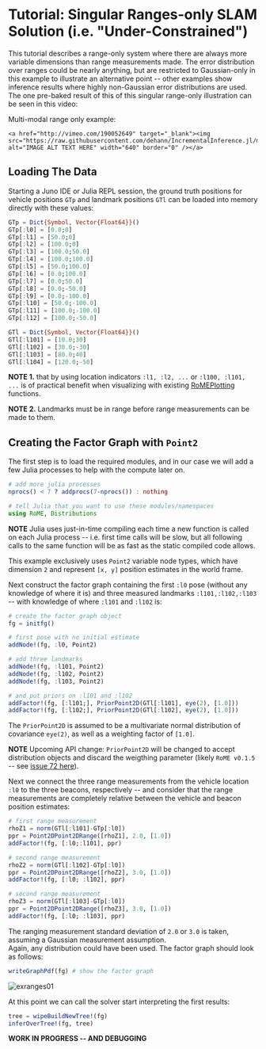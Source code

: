 # Tutorial: Singular Ranges-only SLAM Solution (i.e. "Under-Constrained")

This tutorial describes a range-only system where there are always more variable dimensions than range measurements made.
The error distribution over ranges could be nearly anything, but are restricted to Gaussian-only in this example to illustrate an alternative point -- other examples show inference results where highly non-Gaussian error distributions are used.
The one pre-baked result of this of this singular range-only illustration can be seen in this video:

Multi-modal range only example:   
```@raw html
<a href="http://vimeo.com/190052649" target="_blank"><img src="https://raw.githubusercontent.com/dehann/IncrementalInference.jl/master/doc/images/mmisamvid01.gif" alt="IMAGE ALT TEXT HERE" width="640" border="0" /></a>
```

## Loading The Data

Starting a Juno IDE or Julia REPL session, the ground truth positions for vehicle positions `GTp` and landmark positions `GTl` can be loaded into memory directly with these values:
```julia
GTp = Dict{Symbol, Vector{Float64}}()
GTp[:l0] = [0.0;0]
GTp[:l1] = [50.0;0]
GTp[:l2] = [100.0;0]
GTp[:l3] = [100.0;50.0]
GTp[:l4] = [100.0;100.0]
GTp[:l5] = [50.0;100.0]
GTp[:l6] = [0.0;100.0]
GTp[:l7] = [0.0;50.0]
GTp[:l8] = [0.0;-50.0]
GTp[:l9] = [0.0;-100.0]
GTp[:l10] = [50.0;-100.0]
GTp[:l11] = [100.0;-100.0]
GTp[:l12] = [100.0;-50.0]

GTl = Dict{Symbol, Vector{Float64}}()
GTl[:l101] = [10.0;30]
GTl[:l102] = [30.0;-30]
GTl[:l103] = [80.0;40]
GTl[:l104] = [120.0;-50]
```

**NOTE 1.** that by using location indicators `:l1, :l2, ...` or `:l100, :l101, ...` is of practical benefit when visualizing with existing [RoMEPlotting](https://github.com/JuliaRobotics/RoMEPlotting.jl) functions.

**NOTE 2.** Landmarks must be in range before range measurements can be made to them.

## Creating the Factor Graph with `Point2`

The first step is to load the required modules, and in our case we will add a few Julia processes to help with the compute later on.  
```julia
# add more julia processes
nprocs() < 7 ? addprocs(7-nprocs()) : nothing

# tell Julia that you want to use these modules/namespaces
using RoME, Distributions
```
**NOTE** Julia uses just-in-time compiling each time a new function is called on each Julia process -- i.e. first time calls will be slow, but all following calls to the same function will be as fast as the static compiled code allows.

This example exclusively uses `Point2` variable node types, which have dimension `2` and represent `[x, y]` position estimates in the world frame.

Next construct the factor graph containing the first `:l0` pose (without any knowledge of where it is) and three measured landmarks `:l101,:l102,:l103` -- with knowledge of where `:l101` and `:l102` is:
```julia
# create the factor graph object
fg = initfg()

# first pose with no initial estimate
addNode!(fg, :l0, Point2)

# add three landmarks
addNode!(fg, :l101, Point2)
addNode!(fg, :l102, Point2)
addNode!(fg, :l103, Point2)

# and put priors on :l101 and :l102
addFactor!(fg, [:l101;], PriorPoint2D(GTl[:l101], eye(2), [1.0]))
addFactor!(fg, [:l102;], PriorPoint2D(GTl[:l102], eye(2), [1.0]))
```
The `PriorPoint2D` is assumed to be a multivariate normal distribution of covariance `eye(2)`, as well as a weighting factor of `[1.0]`.

**NOTE** Upcoming API change: `PriorPoint2D` will be changed to accept distribution objects and discard the weigthing parameter (likely `RoME v0.1.5` -- see [issue 72 here](https://github.com/JuliaRobotics/RoME.jl/issues/72)).

Next we connect the three range measurements from the vehicle location `:l0` to the three beacons, respectively -- and consider that the range measurements are completely relative between the vehicle and beacon position estimates:
```julia
# first range measurement
rhoZ1 = norm(GTl[:l101]-GTp[:l0])
ppr = Point2DPoint2DRange([rhoZ1], 2.0, [1.0])
addFactor!(fg, [:l0;:l101], ppr)

# second range measurement
rhoZ2 = norm(GTl[:l102]-GTp[:l0])
ppr = Point2DPoint2DRange([rhoZ2], 3.0, [1.0])
addFactor!(fg, [:l0; :l102], ppr)

# second range measurement
rhoZ3 = norm(GTl[:l103]-GTp[:l0])
ppr = Point2DPoint2DRange([rhoZ3], 3.0, [1.0])
addFactor!(fg, [:l0; :l103], ppr)
```

The ranging measurement standard deviation of `2.0` or `3.0` is taken, assuming a Gaussian measurement assumption.  
Again, any distribution could have been used.
The factor graph should look as follows:
```julia
writeGraphPdf(fg) # show the factor graph
```

![exranges01](https://user-images.githubusercontent.com/6412556/42350352-1f36072e-807e-11e8-997b-846223cc5262.png)

At this point we can call the solver start interpreting the first results:
```julia
tree = wipeBuildNewTree!(fg)
inferOverTree!(fg, tree)
```

**WORK IN PROGRESS -- AND DEBUGGING**

